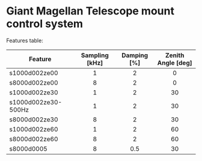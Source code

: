# Giant Magellan Telescope mount control system

Features table:

| Feature       | Sampling [kHz] | Damping [%] | Zenith Angle [deg]|
|---------------|:------:|:----:|:------:| 
| s1000d002ze00 | 1 | 2 | 0 |
| s8000d002ze00 | 8 | 2 | 0 |
| s1000d002ze30 | 1 | 2 | 30 |
| s1000d002ze30-500Hz | 1 | 2 | 30 |
| s8000d002ze30 | 8 | 2 | 30 |
| s1000d002ze60 | 1 | 2 | 60 |
| s8000d002ze60 | 8 | 2 | 60 |
| s8000d0005 | 8 | 0.5 | 30 |
